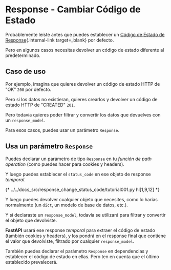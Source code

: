 # Response - Cambiar Código de Estado

Probablemente leíste antes que puedes establecer un [Código de Estado de Response](../tutorial/response-status-code.md){.internal-link target=_blank} por defecto.

Pero en algunos casos necesitas devolver un código de estado diferente al predeterminado.

## Caso de uso

Por ejemplo, imagina que quieres devolver un código de estado HTTP de "OK" `200` por defecto.

Pero si los datos no existieran, quieres crearlos y devolver un código de estado HTTP de "CREATED" `201`.

Pero todavía quieres poder filtrar y convertir los datos que devuelves con un `response_model`.

Para esos casos, puedes usar un parámetro `Response`.

## Usa un parámetro `Response`

Puedes declarar un parámetro de tipo `Response` en tu *función de path operation* (como puedes hacer para cookies y headers).

Y luego puedes establecer el `status_code` en ese objeto de response *temporal*.

{* ../../docs_src/response_change_status_code/tutorial001.py hl[1,9,12] *}

Y luego puedes devolver cualquier objeto que necesites, como lo harías normalmente (un `dict`, un modelo de base de datos, etc.).

Y si declaraste un `response_model`, todavía se utilizará para filtrar y convertir el objeto que devolviste.

**FastAPI** usará ese response *temporal* para extraer el código de estado (también cookies y headers), y los pondrá en el response final que contiene el valor que devolviste, filtrado por cualquier `response_model`.

También puedes declarar el parámetro `Response` en dependencias y establecer el código de estado en ellas. Pero ten en cuenta que el último establecido prevalecerá.

